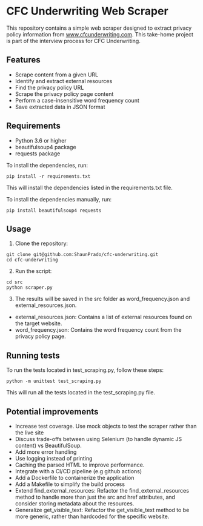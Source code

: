 # CFC Underwriting Web Scraper
This repository contains a simple web scraper designed to extract privacy policy information from www.cfcunderwriting.com. This take-home project is part of the interview process for CFC Underwriting.
## Features
* Scrape content from a given URL
* Identify and extract external resources
* Find the privacy policy URL
* Scrape the privacy policy page content
* Perform a case-insensitive word frequency count
* Save extracted data in JSON format
## Requirements
* Python 3.6 or higher
* beautifulsoup4 package
* requests package

To install the dependencies, run:

```
pip install -r requirements.txt
```
This will install the dependencies listed in the requirements.txt file.

To install the dependencies manually, run:

```
pip install beautifulsoup4 requests
```

## Usage
1. Clone the repository:

```
git clone git@github.com:ShaunPrado/cfc-underwriting.git
cd cfc-underwriting
```
2. Run the script:
```
cd src
python scraper.py
```
3. The results will be saved in the src folder as word_frequency.json and external_resources.json.

* external_resources.json: Contains a list of external resources found on the target website.
* word_frequency.json: Contains the word frequency count from the privacy policy page.

## Running tests
To run the tests located in test_scraping.py, follow these steps:

```
python -m unittest test_scraping.py
```
This will run all the tests located in the test_scraping.py file.

## Potential improvements

* Increase test coverage. Use mock objects to test the scraper rather than the live site
* Discuss trade-offs between using Selenium (to handle dynamic JS content) vs BeautifulSoup.
* Add more error handling
* Use logging instead of printing
* Caching the parsed HTML to improve performance.
* Integrate with a CI/CD pipeline (e.g github actions)
* Add a Dockerfile to containerize the application
* Add a Makefile to simplify the build process
* Extend find_external_resources: Refactor the find_external_resources method to handle more than just the src and href attributes, and consider storing metadata about the resources.
* Generalize get_visible_text: Refactor the get_visible_text method to be more generic, rather than hardcoded for the specific website.
